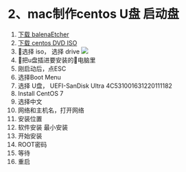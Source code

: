# 2、mac制作centos U盘 启动盘
1. [下载 balenaEtcher](https://www.balena.io/etcher/)
2. [下载 centos DVD ISO](https://www.centos.org/download/)
3. 选择 iso， 选择 drive 
![](https://ws3.sinaimg.cn/large/006tNbRwgy1fx9xa2k1prj318g0l40u7.jpg)
4. 把u盘插进要安装的电脑里
5. 刚启动后，点ESC
6. 选择Boot Menu
7. 选择 U盘， UEFI-SanDisk Ultra 4C531001631220111182
8. Install CentOS 7
9. 选择中文
10. 网络和主机名，打开网络
11. 安装位置
12. 软件安装 最小安装
13. 开始安装
14. ROOT密码
15. 等待
16. 重启